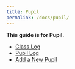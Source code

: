 ```yaml
---
title: Pupil
permalink: /docs/pupil/
---
```


**This guide is for Pupil.**

- [Class Log](class-log)
- [Pupil Log](pupil-log)
- [Add a New Pupil](adding-a-new-pupil)
